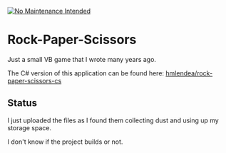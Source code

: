 [![No Maintenance Intended](http://unmaintained.tech/badge.svg)](http://unmaintained.tech/)

# Rock-Paper-Scissors

Just a small VB game that I wrote many years ago.

The C# version of this application can be found here: [hmlendea/rock-paper-scissors-cs](https://github.com/hmlendea/rock-paper-scissors-cs)

## Status

I just uploaded the files as I found them collecting dust and using up my storage space.

I don't know if the project builds or not.
